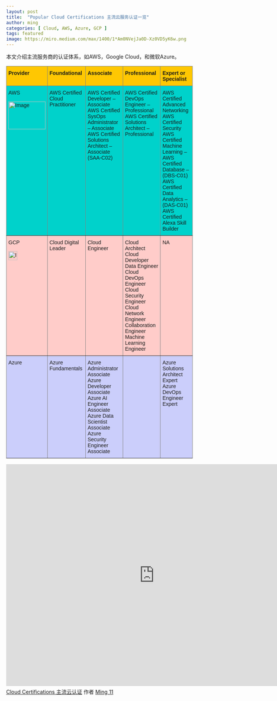 ```yaml
---
layout: post
title:  "Popular Cloud Certifications 主流云服务认证一览"
author: ming
categories: [ Cloud, AWS, Azure, GCP ]
tags: featured
image: https://miro.medium.com/max/1400/1*Am0NVejJa0D-Xz0VD5yK6w.png
---
```

本文介绍主流服务商的认证体系，如AWS，Google Cloud，和微软Azure。


<style type="text/css">
.tg  {border-collapse:collapse;border-spacing:0;}
.tg td{border-color:black;border-style:solid;border-width:1px;font-family:Arial, sans-serif;font-size:14px;
  overflow:hidden;padding:10px 5px;word-break:normal;}
.tg th{border-color:black;border-style:solid;border-width:1px;font-family:Arial, sans-serif;font-size:14px;
  font-weight:normal;overflow:hidden;padding:10px 5px;word-break:normal;}
.tg .tg-item{background-color:#00d2cb;border-color:inherit;text-align:left;vertical-align:top}
.tg .tg-20mg{background-color:#ffc702;border-color:inherit;font-weight:bold;text-align:left;vertical-align:top}
.tg .tg-90e1{background-color:#ffccc9;border-color:inherit;text-align:left;vertical-align:top}
.tg .tg-61xu{background-color:#cbcefb;border-color:inherit;text-align:left;vertical-align:top}
.tg .tg-z115{background-color:#cbcefb;border-color:inherit;text-align:right;vertical-align:top}
</style>
<table class="tg">
<thead>
  <tr>
    <th class="tg-20mg">Provider</th>
    <th class="tg-20mg">Foundational</th>
    <th class="tg-20mg">Associate</th>
    <th class="tg-20mg">Professional</th>
    <th class="tg-20mg">Expert or Specialist</th>
  </tr>
</thead>
<tbody>
  <tr>
    <td class="tg-item">AWS<br><br><img src="https://a0.awsstatic.com/libra-css/images/logos/aws_smile-header-desktop-en-white_59x35@2x.png" alt="Image" width="100" height="75"></td>
    <td class="tg-item">AWS Certified Cloud Practitioner</td>
    <td class="tg-item">AWS Certified Developer – Associate<br>AWS Certified SysOps Administrator – Associate<br>AWS Certified Solutions Architect – Associate (SAA-C02)</td>
    <td class="tg-item">AWS Certified DevOps Engineer – Professional<br>AWS Certified Solutions Architect – Professional<br></td>
    <td class="tg-item">AWS Certified Advanced Networking <br>AWS Certified Security <br>AWS Certified Machine Learning –<br>AWS Certified Database – (DBS-C01)<br>AWS Certified Data Analytics – (DAS-C01)<br>AWS Certified Alexa Skill Builder </td>
  </tr>
  <tr>
    <td class="tg-90e1">GCP<br><br><img src="https://ssl.gstatic.com/pantheon/images/freetrial/cloud_logo_no_text.svg" alt="Image" width="24" height="24"></td>
    <td class="tg-90e1">Cloud Digital Leader</td>
    <td class="tg-90e1">Cloud Engineer</td>
    <td class="tg-90e1">Cloud Architect<br>Cloud Developer<br>Data Engineer<br>Cloud DevOps Engineer<br>Cloud Security Engineer<br>Cloud Network Engineer<br>Collaboration Engineer<br>Machine Learning Engineer</td>
    <td class="tg-90e1">NA</td>
  </tr>
  <tr>
    <td class="tg-61xu">Azure</td>
    <td class="tg-61xu">Azure Fundamentals</td>
    <td class="tg-61xu">Azure Administrator Associate<br>Azure Developer Associate<br>Azure AI Engineer Associate<br>Azure Data Scientist Associate<br>Azure Security Engineer Associate</td>
    <td class="tg-z115"></td>
    <td class="tg-61xu">Azure Solutions Architect Expert<br>Azure DevOps Engineer Expert<br></td>
  </tr>
</tbody>
</table>

<iframe width="800" height="600" frameborder="0" src="https://www.mindmeister.com/maps/public_map_shell/1974768606/cloud-certifications?width=800&height=600&z=auto&t=AU08CLDw9p&live_update=1&presentation=1" scrolling="no" style="overflow: hidden; margin-bottom: 5px;">您目前的浏览器无法显示框架元素。请访问MindMeister上的<a href="https://www.mindmeister.com/1974768606/cloud-certifications?t=AU08CLDw9p" target="_blank">Cloud Certifications 主流云认证</a>页面。</iframe><div class="mb-5"><a href="https://www.mindmeister.com/1974768606/cloud-certifications?t=AU08CLDw9p" target="_blank">Cloud Certifications 主流云认证</a> 作者 <a href="https://www.mindmeister.com/users/channel/214244" target="_blank">Ming 11</a></div>
